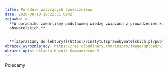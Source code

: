 ```yaml
---
title: Poradnik walczących społeczników
date: 2020-08-10T10:22:51.094Z
zajawka: >-
  **W poradniku zawarliśmy podstawową wiedzę związaną z prowadzeniem kampanii
  obywatelskich.**


  **[Zapraszamy do lektury!](https://instytutsprawobywatelskich.pl/publikacje/kuznia-kampanierow-3/)**
obrazek_wyrozniajacy: https://res.cloudinary.com/inspro/image/upload/v1597054796/aiso/Zdj%C4%99cia%20szkolenia/kuznia-kampanierow-3.jpg
obrazek_opis: okładka Kuźnik Kampanierów 3
---
```

Polecamy